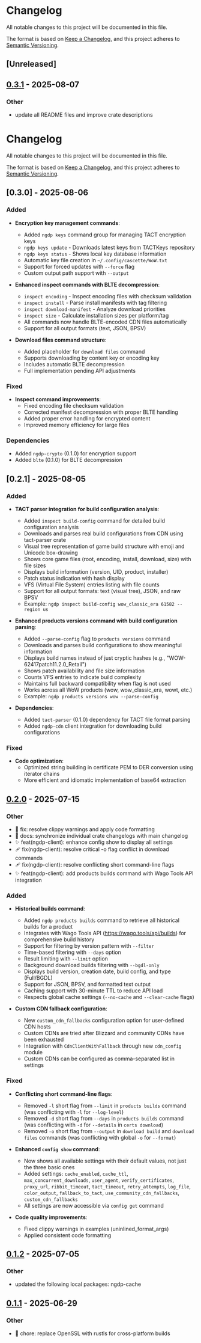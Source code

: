 # Changelog

All notable changes to this project will be documented in this file.

The format is based on [Keep a Changelog](https://keepachangelog.com/en/1.0.0/),
and this project adheres to [Semantic Versioning](https://semver.org/spec/v2.0.0.html).

## [Unreleased]

## [0.3.1](https://github.com/wowemulation-dev/cascette-rs/compare/ngdp-client-v0.3.0...ngdp-client-v0.3.1) - 2025-08-07

### Other

- update all README files and improve crate descriptions
# Changelog

All notable changes to this project will be documented in this file.

The format is based on [Keep a Changelog](https://keepachangelog.com/en/1.0.0/),
and this project adheres to [Semantic Versioning](https://semver.org/spec/v2.0.0.html).

## [0.3.0] - 2025-08-06

### Added

- **Encryption key management commands**:
  - Added `ngdp keys` command group for managing TACT encryption keys
  - `ngdp keys update` - Downloads latest keys from TACTKeys repository
  - `ngdp keys status` - Shows local key database information
  - Automatic key file creation in `~/.config/cascette/WoW.txt`
  - Support for forced updates with `--force` flag
  - Custom output path support with `--output`

- **Enhanced inspect commands with BLTE decompression**:
  - `inspect encoding` - Inspect encoding files with checksum validation
  - `inspect install` - Parse install manifests with tag filtering
  - `inspect download-manifest` - Analyze download priorities
  - `inspect size` - Calculate installation sizes per platform/tag
  - All commands now handle BLTE-encoded CDN files automatically
  - Support for all output formats (text, JSON, BPSV)

- **Download files command structure**:
  - Added placeholder for `download files` command
  - Supports downloading by content key or encoding key
  - Includes automatic BLTE decompression
  - Full implementation pending API adjustments

### Fixed

- **Inspect command improvements**:
  - Fixed encoding file checksum validation
  - Corrected manifest decompression with proper BLTE handling
  - Added proper error handling for encrypted content
  - Improved memory efficiency for large files

### Dependencies

- Added `ngdp-crypto` (0.1.0) for encryption support
- Added `blte` (0.1.0) for BLTE decompression

## [0.2.1] - 2025-08-05

### Added

- **TACT parser integration for build configuration analysis**:
  - Added `inspect build-config` command for detailed build configuration analysis
  - Downloads and parses real build configurations from CDN using tact-parser crate
  - Visual tree representation of game build structure with emoji and Unicode box-drawing
  - Shows core game files (root, encoding, install, download, size) with file sizes
  - Displays build information (version, UID, product, installer)
  - Patch status indication with hash display
  - VFS (Virtual File System) entries listing with file counts
  - Support for all output formats: text (visual tree), JSON, and raw BPSV
  - Example: `ngdp inspect build-config wow_classic_era 61582 --region us`

- **Enhanced products versions command with build configuration parsing**:
  - Added `--parse-config` flag to `products versions` command
  - Downloads and parses build configurations to show meaningful information
  - Displays build names instead of just cryptic hashes (e.g., "WOW-62417patch11.2.0_Retail")
  - Shows patch availability and file size information  
  - Counts VFS entries to indicate build complexity
  - Maintains full backward compatibility when flag is not used
  - Works across all WoW products (wow, wow_classic_era, wowt, etc.)
  - Example: `ngdp products versions wow --parse-config`

- **Dependencies**:
  - Added `tact-parser` (0.1.0) dependency for TACT file format parsing
  - Added `ngdp-cdn` client integration for downloading build configurations

### Fixed

- **Code optimization**:
  - Optimized string building in certificate PEM to DER conversion using iterator chains
  - More efficient and idiomatic implementation of base64 extraction

## [0.2.0](https://github.com/wowemulation-dev/cascette-rs/compare/ngdp-client-v0.1.2...ngdp-client-v0.2.0) - 2025-07-15

### Other

- 🔧 fix: resolve clippy warnings and apply code formatting
- 📝 docs: synchronize individual crate changelogs with main changelog
- ✨ feat(ngdp-client): enhance config show to display all settings
- 🩹 fix(ngdp-client): resolve critical -o flag conflict in download commands
- 🩹 fix(ngdp-client): resolve conflicting short command-line flags
- ✨ feat(ngdp-client): add products builds command with Wago Tools API integration

### Added

- **Historical builds command**:
  - Added `ngdp products builds` command to retrieve all historical builds for a product
  - Integrates with Wago Tools API (https://wago.tools/api/builds) for comprehensive build history
  - Support for filtering by version pattern with `--filter`
  - Time-based filtering with `--days` option
  - Result limiting with `--limit` option
  - Background download builds filtering with `--bgdl-only`
  - Displays build version, creation date, build config, and type (Full/BGDL)
  - Support for JSON, BPSV, and formatted text output
  - Caching support with 30-minute TTL to reduce API load
  - Respects global cache settings (`--no-cache` and `--clear-cache` flags)

- **Custom CDN fallback configuration**:
  - New `custom_cdn_fallbacks` configuration option for user-defined CDN hosts
  - Custom CDNs are tried after Blizzard and community CDNs have been exhausted
  - Integration with `CdnClientWithFallback` through new `cdn_config` module
  - Custom CDNs can be configured as comma-separated list in settings

### Fixed

- **Conflicting short command-line flags**:
  - Removed `-l` short flag from `--limit` in `products builds` command (was conflicting with `-l` for `--log-level`)
  - Removed `-d` short flag from `--days` in `products builds` command (was conflicting with `-d` for `--details` in `certs download`)
  - Removed `-o` short flag from `--output` in `download build` and `download files` commands (was conflicting with global `-o` for `--format`)

- **Enhanced `config show` command**:
  - Now shows all available settings with their default values, not just the three basic ones
  - Added settings: `cache_enabled`, `cache_ttl`, `max_concurrent_downloads`, `user_agent`, `verify_certificates`, `proxy_url`, `ribbit_timeout`, `tact_timeout`, `retry_attempts`, `log_file`, `color_output`, `fallback_to_tact`, `use_community_cdn_fallbacks`, `custom_cdn_fallbacks`
  - All settings are now accessible via `config get` command

- **Code quality improvements**:
  - Fixed clippy warnings in examples (uninlined_format_args)
  - Applied consistent code formatting

## [0.1.2](https://github.com/wowemulation-dev/cascette-rs/compare/ngdp-client-v0.1.1...ngdp-client-v0.1.2) - 2025-07-05

### Other

- updated the following local packages: ngdp-cache

## [0.1.1](https://github.com/wowemulation-dev/cascette-rs/compare/ngdp-client-v0.1.0...ngdp-client-v0.1.1) - 2025-06-29

### Other

- 🔧 chore: replace OpenSSL with rustls for cross-platform builds

